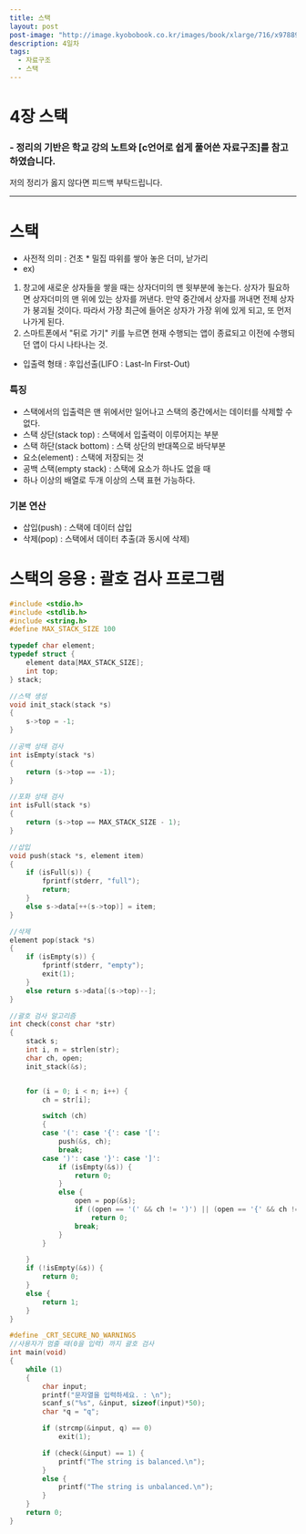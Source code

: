 ```yaml
---
title: 스택
layout: post
post-image: "http://image.kyobobook.co.kr/images/book/xlarge/716/x9788970509716.jpg"
description: 4일차
tags:
  - 자료구조
  - 스택
---
```


# 4장 스택

### - 정리의 기반은 학교 강의 노트와 [c언어로 쉽게 풀어쓴 자료구조]를 참고하였습니다.

저의 정리가 옳지 않다면 피드백 부탁드립니다.

---

# 스택

- 사전적 의미 : 건초 \* 밀집 따위를 쌓아 놓은 더미, 낟가리
- ex)

1. 창고에 새로운 상자들을 쌓을 때는 상자더미의 맨 윗부분에 놓는다. 상자가 필요하면 상자더미의 맨 위에 있는 상자를 꺼낸다. 만약 중간에서 상자를 꺼내면 전체 상자가 붕괴될 것이다. 따라서 가장 최근에 들어온 상자가 가장 위에 있게 되고, 또 먼저 나가게 된다.
2. 스마트폰에서 "뒤로 가기" 키를 누르면 현재 수행되는 앱이 종료되고 이전에 수행되던 앱이 다시 나타나는 것.

- 입출력 형태 : 후입선출(LIFO : Last-In First-Out)

### 특징

- 스택에서의 입출력은 맨 위에서만 일어나고 스택의 중간에서는 데이터를 삭제할 수 없다.
- 스택 상단(stack top) : 스택에서 입출력이 이루어지는 부분
- 스택 하단(stack bottom) : 스택 상단의 반대쪽으로 바닥부분
- 요소(element) : 스택에 저장되는 것
- 공백 스택(empty stack) : 스택에 요소가 하나도 없을 때
- 하나 이상의 배열로 두개 이상의 스택 표현 가능하다.

### 기본 연산

- 삽입(push) : 스택에 데이터 삽입
- 삭제(pop) : 스택에서 데이터 추출(과 동시에 삭제)

# 스택의 응용 : 괄호 검사 프로그램

```c
#include <stdio.h>
#include <stdlib.h>
#include <string.h>
#define MAX_STACK_SIZE 100

typedef char element;
typedef struct {
	element data[MAX_STACK_SIZE];
	int top;
} stack;

//스택 생성
void init_stack(stack *s)
{
	s->top = -1;
}

//공백 상태 검사
int isEmpty(stack *s)
{
	return (s->top == -1);
}

//포화 상태 검사
int isFull(stack *s)
{
	return (s->top == MAX_STACK_SIZE - 1);
}

//삽입
void push(stack *s, element item)
{
	if (isFull(s)) {
		fprintf(stderr, "full");
		return;
	}
	else s->data[++(s->top)] = item;
}

//삭제
element pop(stack *s)
{
	if (isEmpty(s)) {
		fprintf(stderr, "empty");
		exit(1);
	}
	else return s->data[(s->top)--];
}

//괄호 검사 알고리즘
int check(const char *str)
{
	stack s;
	int i, n = strlen(str);
	char ch, open;
	init_stack(&s);


	for (i = 0; i < n; i++) {
		ch = str[i];

		switch (ch)
		{
		case '(': case '{': case '[':
			push(&s, ch);
			break;
		case ')': case '}': case ']':
			if (isEmpty(&s)) {
				return 0;
			}
			else {
				open = pop(&s);
				if ((open == '(' && ch != ')') || (open == '{' && ch != '}') || open == '[' && ch != ']')
					return 0;
				break;
			}
		}

	}
	if (!isEmpty(&s)) {
		return 0;
	}
	else {
		return 1;
	}
}

#define _CRT_SECURE_NO_WARNINGS
//사용자가 멈출 때(0을 입력) 까지 괄호 검사
int main(void)
{
	while (1)
	{
		char input;
		printf("문자열을 입력하세요. : \n");
		scanf_s("%s", &input, sizeof(input)*50);
		char *q = "q";

		if (strcmp(&input, q) == 0)
			exit(1);

		if (check(&input) == 1) {
			printf("The string is balanced.\n");
		}
		else {
			printf("The string is unbalanced.\n");
		}
	}
	return 0;
}
```
